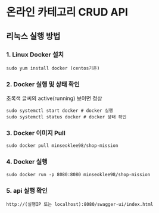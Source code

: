 # 온라인 카테고리 CRUD API


## 리눅스 실행 방법

### 1. Linux Docker 설치
```
sudo yum install docker (centos기준)
```

### 2. Docker 실행 및 상태 확인
초록색 글씨의 active(running) 보이면 정상
```
sudo systemctl start docker # docker 실행
sudo systemctl status docker # docker 상태 확인
```

### 3. Docker 이미지 Pull
```
sudo docker pull minseoklee98/shop-mission
```
### 4. Docker 실행
```
sudo docker run -p 8080:8080 minseoklee98/shop-mission
```
### 5. api 실행 확인
```
http://(실행IP 또는 localhost):8080/swagger-ui/index.html
```

